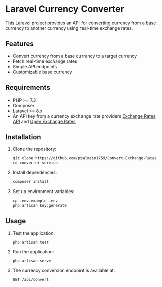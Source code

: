 # Laravel Currency Converter

This Laravel project provides an API for converting currency from a base currency to another currency using real-time exchange rates.

## Features

-   Convert currency from a base currency to a target currency
-   Fetch real-time exchange rates
-   Simple API endpoints
-   Customizable base currency

## Requirements

-   PHP >= 7.3
-   Composer
-   Laravel >= 8.x
-   An API key from a currency exchange rate providers [Exchange Rates API](https://exchangeratesapi.io/) and [Open Exchange Rates](https://openexchangerates.org/)

## Installation

1. Clone the repository:

    ```bash
    git clone https://github.com/psalmsin1759/Convert-Exchange-Rates
    cd converter-service

    ```

2. Install dependencies:

    ```bash
    composer install

    ```

3. Set up environment variables:
    ```bash
    cp .env.example .env
    php artisan key:generate
    ```

## Usage

1. Test the application:

    ```bash
    php artisan test

    ```

2. Run the application:

    ```bash
    php artisan serve

    ```

3. The currency conversion endpoint is available at:

    ```bash
    GET /api/convert
    ```

```

```
